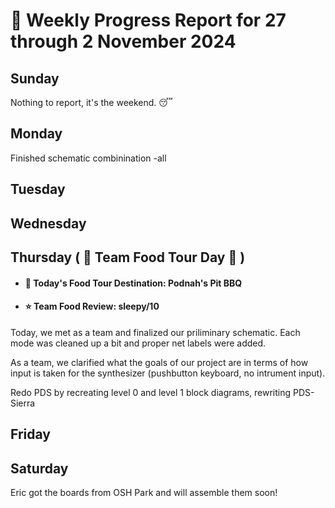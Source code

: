 # :date: Weekly Progress Report for 27 through 2 November 2024

## Sunday
Nothing to report, it's the weekend. :sleeping:

## Monday
Finished schematic combinination -all 

## Tuesday


## Wednesday


## Thursday ( :hamburger: Team Food Tour Day :cookie: )
 - #### :round_pushpin: Today's Food Tour Destination: Podnah's Pit BBQ
 - #### :star: Team Food Review: sleepy/10
Today, we met as a team and finalized our priliminary schematic. Each mode was cleaned up a bit and proper net labels were added.

As a team, we clarified what the goals of our project are in terms of how input is taken for the synthesizer (pushbutton keyboard, no intrument input).

Redo PDS by recreating level 0 and level 1 block diagrams, rewriting PDS-Sierra


## Friday


## Saturday
Eric got the boards from OSH Park and will assemble them soon!
